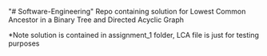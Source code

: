 "# Software-Engineering" 
Repo containing solution for Lowest Common Ancestor in a Binary Tree and Directed Acyclic Graph

*Note solution is contained in assignment_1 folder, LCA file is just for testing purposes
